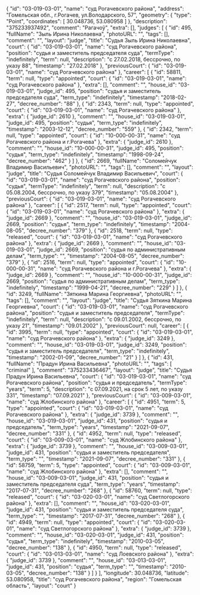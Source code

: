 {
    "id": "03-019-03-01",
    "name": "суд Рогачевского района",
    "address": "Гомельская обл., г.Рогачев, ул.Володарского, 57",
    "geometry": {
        "type": "Point",
        "coordinates": [
            30.048736,
            53.080958
        ]
    },
    "description": "375233937492",
    "comment": "Рагачоў",
    "extra": [],
    "judges": [
        {
            "id": 495,
            "fullName": "Зыль Ирина Николаевна",
            "photoURL": "",
            "tags": [],
            "comment": "",
            "layout": "judge",
            "title": "Судья Зыль Ирина Николаевна",
            "court": {
                "id": "03-019-03-01",
                "name": "суд Рогачевского района",
                "position": "судья и заместитель председателя суда",
                "termType": "indefinitely",
                "term": null,
                "description": "c 27.02.2018, бессрочно, по указу 88",
                "timestamp": "27.02.2018"
            },
            "previousCourt": {
                "id": "03-019-03-01",
                "name": "суд Рогачевского района"
            },
            "career": [
                {
                    "id": 58811,
                    "term": null,
                    "type": "appointed",
                    "court": {
                        "id": "03-019-03-01",
                        "name": "суд Рогачевского района"
                    },
                    "extra": [],
                    "comment": "",
                    "house_id": "03-019-03-01",
                    "judge_id": 495,
                    "position": "судья и заместитель председателя суда",
                    "term_type": "indefinitely",
                    "timestamp": "2018-02-27",
                    "decree_number": "88"
                },
                {
                    "id": 2343,
                    "term": null,
                    "type": "appointed",
                    "court": {
                        "id": "03-019-03-01",
                        "name": "суд Рогачевского района"
                    },
                    "extra": {
                        "judge_id": 2610
                    },
                    "comment": "",
                    "house_id": "03-019-03-01",
                    "judge_id": 495,
                    "position": "судья",
                    "term_type": "indefinitely",
                    "timestamp": "2003-12-12",
                    "decree_number": "559"
                },
                {
                    "id": 2342,
                    "term": null,
                    "type": "appointed",
                    "court": {
                        "id": "10-000-00-31",
                        "name": "суд Рогачевского района и г.Рогачева"
                    },
                    "extra": {
                        "judge_id": 2610
                    },
                    "comment": "",
                    "house_id": "10-000-00-31",
                    "judge_id": 495,
                    "position": "судья",
                    "term_type": "indefinitely",
                    "timestamp": "1998-09-24",
                    "decree_number": "462"
                }
            ]
        },
        {
            "id": 2669,
            "fullName": "Соломейчук Владимир Васильевич",
            "photoURL": "",
            "tags": [],
            "comment": "",
            "layout": "judge",
            "title": "Судья Соломейчук Владимир Васильевич",
            "court": {
                "id": "03-019-03-01",
                "name": "суд Рогачевского района",
                "position": "судья",
                "termType": "indefinitely",
                "term": null,
                "description": "c 05.08.2004, бессрочно, по указу 379",
                "timestamp": "05.08.2004"
            },
            "previousCourt": {
                "id": "03-019-03-01",
                "name": "суд Рогачевского района"
            },
            "career": [
                {
                    "id": 2517,
                    "term": null,
                    "type": "appointed",
                    "court": {
                        "id": "03-019-03-01",
                        "name": "суд Рогачевского района"
                    },
                    "extra": {
                        "judge_id": 2669
                    },
                    "comment": "",
                    "house_id": "03-019-03-01",
                    "judge_id": 2669,
                    "position": "судья",
                    "term_type": "indefinitely",
                    "timestamp": "2004-08-05",
                    "decree_number": "379"
                },
                {
                    "id": 2518,
                    "term": null,
                    "type": "released",
                    "court": {
                        "id": "03-019-03-01",
                        "name": "суд Рогачевского района"
                    },
                    "extra": {
                        "judge_id": 2669
                    },
                    "comment": "",
                    "house_id": "03-019-03-01",
                    "judge_id": 2669,
                    "position": "судья по административным делам",
                    "term_type": "",
                    "timestamp": "2004-08-05",
                    "decree_number": "379"
                },
                {
                    "id": 2516,
                    "term": null,
                    "type": "appointed",
                    "court": {
                        "id": "10-000-00-31",
                        "name": "суд Рогачевского района и г.Рогачева"
                    },
                    "extra": {
                        "judge_id": 2669
                    },
                    "comment": "",
                    "house_id": "10-000-00-31",
                    "judge_id": 2669,
                    "position": "судья по административным делам",
                    "term_type": "indefinitely",
                    "timestamp": "1999-04-21",
                    "decree_number": "229"
                }
            ]
        },
        {
            "id": 3249,
            "fullName": "Зяткина Марина Георгиевна",
            "photoURL": "",
            "tags": [],
            "comment": "",
            "layout": "judge",
            "title": "Судья Зяткина Марина Георгиевна",
            "court": {
                "id": "03-019-03-01",
                "name": "суд Рогачевского района",
                "position": "судья и заместитель председателя",
                "termType": "indefinitely",
                "term": null,
                "description": "c 09.01.2002, бессрочно, по указу 21",
                "timestamp": "09.01.2002"
            },
            "previousCourt": null,
            "career": [
                {
                    "id": 3995,
                    "term": null,
                    "type": "appointed",
                    "court": {
                        "id": "03-019-03-01",
                        "name": "суд Рогачевского района"
                    },
                    "extra": {
                        "judge_id": 3249
                    },
                    "comment": "",
                    "house_id": "03-019-03-01",
                    "judge_id": 3249,
                    "position": "судья и заместитель председателя",
                    "term_type": "indefinitely",
                    "timestamp": "2002-01-09",
                    "decree_number": "21"
                }
            ]
        },
        {
            "id": 431,
            "fullName": "Прадун Ирина Васильевна",
            "photoURL": "",
            "tags": [
                "criminal"
            ],
            "comment": "375233436467",
            "layout": "judge",
            "title": "Судья Прадун Ирина Васильевна",
            "court": {
                "id": "03-019-03-01",
                "name": "суд Рогачевского района",
                "position": "судья и председатель",
                "termType": "years",
                "term": 5,
                "description": "c 07.09.2021, на срок 5 лет, по указу 331",
                "timestamp": "07.09.2021"
            },
            "previousCourt": {
                "id": "03-009-03-01",
                "name": "суд Жлобинского района"
            },
            "career": [
                {
                    "id": 4951,
                    "term": 5,
                    "type": "appointed",
                    "court": {
                        "id": "03-019-03-01",
                        "name": "суд Рогачевского района"
                    },
                    "extra": {
                        "judge_id": 3739
                    },
                    "comment": "",
                    "house_id": "03-019-03-01",
                    "judge_id": 431,
                    "position": "судья и председатель",
                    "term_type": "years",
                    "timestamp": "2021-09-07",
                    "decree_number": "331"
                },
                {
                    "id": 4952,
                    "term": null,
                    "type": "released",
                    "court": {
                        "id": "03-009-03-01",
                        "name": "суд Жлобинского района"
                    },
                    "extra": {
                        "judge_id": 3739
                    },
                    "comment": "",
                    "house_id": "03-009-03-01",
                    "judge_id": 431,
                    "position": "судья и заместитель председателя",
                    "term_type": "",
                    "timestamp": "2021-09-07",
                    "decree_number": "331"
                },
                {
                    "id": 58759,
                    "term": 5,
                    "type": "appointed",
                    "court": {
                        "id": "03-009-03-01",
                        "name": "суд Жлобинского района"
                    },
                    "extra": [],
                    "comment": "",
                    "house_id": "03-009-03-01",
                    "judge_id": 431,
                    "position": "судья и заместитель председателя суда",
                    "term_type": "years",
                    "timestamp": "2017-07-31",
                    "decree_number": "268"
                },
                {
                    "id": 58760,
                    "term": null,
                    "type": "released",
                    "court": {
                        "id": "03-020-03-01",
                        "name": "суд Светлогорского района"
                    },
                    "extra": [],
                    "comment": "",
                    "house_id": "03-020-03-01",
                    "judge_id": 431,
                    "position": "судья и заместитель председателя суда",
                    "term_type": "",
                    "timestamp": "2017-07-31",
                    "decree_number": "268"
                },
                {
                    "id": 4949,
                    "term": null,
                    "type": "appointed",
                    "court": {
                        "id": "03-020-03-01",
                        "name": "суд Светлогорского района"
                    },
                    "extra": {
                        "judge_id": 3739
                    },
                    "comment": "",
                    "house_id": "03-020-03-01",
                    "judge_id": 431,
                    "position": "судья",
                    "term_type": "indefinitely",
                    "timestamp": "2010-03-05",
                    "decree_number": "138"
                },
                {
                    "id": 4950,
                    "term": null,
                    "type": "released",
                    "court": {
                        "id": "03-013-03-01",
                        "name": "суд Лоевского района"
                    },
                    "extra": {
                        "judge_id": 3739
                    },
                    "comment": "",
                    "house_id": "03-013-03-01",
                    "judge_id": 431,
                    "position": "судья",
                    "term_type": "",
                    "timestamp": "2010-03-05",
                    "decree_number": "138"
                }
            ]
        }
    ],
    "longitude": 30.048736,
    "latitude": 53.080958,
    "title": "суд Рогачевского района",
    "region": "Гомельская область",
    "layout": "court"
}